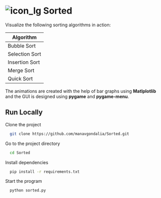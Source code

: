 # ![icon_lg](https://github.com/manavgondalia/Sorted/assets/72291135/f967a2e4-e00c-4698-8878-884ef0c558f7) Sorted



Visualize the following sorting algorithms in action:

| Algorithm |
|----------------|
| Bubble Sort    |
| Selection Sort |
| Insertion Sort |
| Merge Sort     |
| Quick Sort     |

The animations are created with the help of bar graphs using **Matlplotlib** and the GUI is designed using **pygame** and **pygame-menu**. 
## Run Locally

Clone the project

```bash
  git clone https://github.com/manavgondalia/Sorted.git

```

Go to the project directory

```bash
  cd Sorted
```

Install dependencies

```bash
  pip install -r requirements.txt
```

Start the program

```bash
  python sorted.py
```

